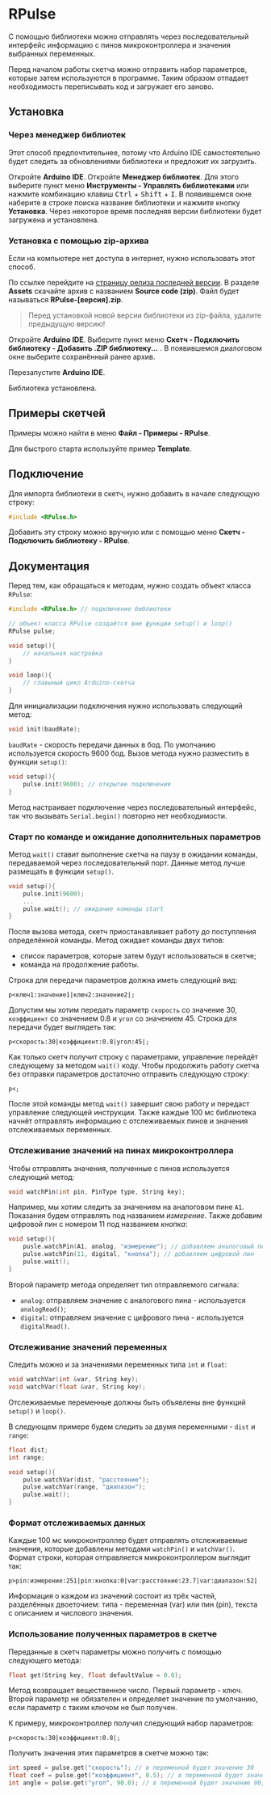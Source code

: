 # RPulse

С помощью библиотеки можно отправлять через последовательный интерфейс информацию с пинов микроконтроллера и значения выбранных переменных.

Перед началом работы скетча можно отправить набор параметров, которые затем используются в программе. Таким образом отпадает необходимость переписывать код и загружает его заново.

## Установка

### Через менеджер библиотек

Этот способ предпочтительнее, потому что Arduino IDE самостоятельно будет следить за обновлениями библиотеки и предложит их загрузить.

Откройте **Arduino IDE**. Откройте **Менеджер библиотек**. Для этого выберите пункт меню **Инструменты - Управлять библиотеками** или нажмите комбинацию клавиш <kbd>Ctrl</kbd> + <kbd>Shift</kbd> + <kbd>I</kbd>. В появившемся окне наберите в строке поиска название библиотеки и нажмите кнопку **Установка**. Через некоторое время последняя версии библиотеки будет загружена и установлена.

### Установка с помощью zip-архива

Если на компьютере нет доступа в интернет, нужно использовать этот способ.

По ссылке перейдите на [страницу релиза последней версии](https://github.com/skyfroger/RPlatform/releases/latest). В разделе **Assets** скачайте архив с названием **Source code (zip)**. Файл будет называться **RPulse-[версия].zip**.

> Перед установкой новой версии библиотеки из zip-файла, удалите предыдущую версию!

Откройте **Arduino IDE**. Выберите пункт меню **Скетч - Подключить библиотеку - Добавить .ZIP библиотеку...** . В появившемся диалоговом окне выберите сохранённый ранее архив.

Перезапустите **Arduino IDE**.

Библиотека установлена.

## Примеры скетчей

Примеры можно найти в меню **Файл - Примеры - RPulse**.

Для быстрого старта используйте пример **Template**.

## Подключение

Для импорта библиотеки в скетч, нужно добавить в начале следующую строку:

```c++
#include <RPulse.h>
```

Добавить эту строку можно вручную или с помощью меню **Скетч - Подключить библиотеку - RPulse**.

## Документация

Перед тем, как обращаться к методам, нужно создать объект класса `RPulse`:

```c++
#include <RPulse.h> // подключение библиотеки

// объект класса RPulse создаётся вне функции setup() и loop()
RPulse pulse;

void setup(){
    // начальная настройка
}

void loop(){
    // главыный цикл Arduino-скетча
}
```

Для инициализации подключения нужно использовать следующий метод:

```c++
void init(baudRate);
```

`baudRate` - скорость передачи данных в бод. По умолчанию используется скорость 9600 бод. Вызов метода нужно разместить в функции `setup()`:

```c++
void setup(){
    pulse.init(9600); // открытие подключения
}
```

Метод настраивает подключение через последовательный интерфейс, так что вызывать `Serial.begin()` повторно нет необходимости.

### Старт по команде и ожидание дополнительных параметров

Метод `wait()` ставит выполнение скетча на паузу в ожидании команды, передаваемой через последовательный порт. Данные метод лучше размещать в функции `setup()`.

```c++
void setup(){
    pulse.init(9600);
    ...
    pulse.wait(); // ожидание команды start
}
```

После вызова метода, скетч приостанавливает работу до поступления определённой команды. Метод ожидает команды двух типов:

-   список параметров, которые затем будут использоваться в скетче;
-   команда на продолжение работы.

Строка для передачи параметров должна иметь следующий вид:

```
p<ключ1:значение1|ключ2:значение2|;
```

Допустим мы хотим передать параметр `скорость` со значение 30, `коэффициент` со значением 0.8 и `угол` со значением 45. Строка для передачи будет выглядеть так:

```
p<скорость:30|коэффициент:0.8|угол:45|;
```

Как только скетч получит строку с параметрами, управление перейдёт следующему за методом `wait()` коду. Чтобы продолжить работу скетча без отправки параметров достаточно отправить следующую строку:

```
p<;
```

После этой команды метод `wait()` завершит свою работу и передаст управление следующей инструкции. Также каждые 100 мс библиотека начнёт отправлять информацию с отслеживаемых пинов и значения отслеживаемых переменных.

### Отслеживание значений на пинах микроконтроллера

Чтобы отправлять значения, полученные с пинов используется следующий метод:

```c++
void watchPin(int pin, PinType type, String key);
```

Например, мы хотим следить за значением на аналоговом пине `A1`. Показания будем отправлять под названием _измерение_. Также добавим цифровой пин с номером 11 под названием _кнопка_:

```c++
void setup(){
    pusle.watchPin(A1, analog, "измерение"); // добавляем аналоговый пин
    pulse.watchPin(11, digital, "кнопка"); // добавляем цифровой пин
    pulse.wait();
}
```

Второй параметр метода определяет тип отправляемого сигнала:

-   `analog`: отправляем значение с аналогового пина - используется `analogRead()`;
-   `digital`: отправляем значение с цифрового пина - используется `digitalRead()`.

### Отслеживание значений переменных

Следить можно и за значениями переменных типа `int` и `float`:

```c++
void watchVar(int &var, String key);
void watchVar(float &var, String key);
```

Отслеживаемые переменные должны быть объявлены вне функций `setup()` и `loop()`.

В следующем примере будем следить за двумя переменными - `dist` и `range`:

```c++
float dist;
int range;

void setup(){
    pulse.watchVar(dist, "расстояние");
    pulse.watchVar(range, "диапазон");
    pulse.wait();
}
```

### Формат отслеживаемых данных

Каждые 100 мс микроконтроллер будет отправлять отслеживаемые значения, которые добавлены методами `watchPin()` и `watchVar()`. Формат строки, которая отправляется микроконтроллером выглядит так:

```
p>pin:измерение:251|pin:кнопка:0|var:расстояние:23.7|var:диапазон:52|
```

Информация о каждом из значений состоит из трёх частей, разделённых двоеточием: типа - переменная (var) или пин (pin), текста с описанием и числового значения.

### Использование полученных параметров в скетче

Переданные в скетч параметры можно получить с помощью следующего метода:

```c++
float get(String key, float defaultValue = 0.0);
```

Метод возвращает вещественное число. Первый параметр - ключ. Второй параметр не обязателен и определяет значение по умолчанию, если параметр с таким ключом не был получен.

К примеру, микроконтроллер получил следующий набор параметров:

```
p<скорость:30|коэффициент:0.8|;
```

Получить значения этих параметров в скетче можно так:

```c++
int speed = pulse.get("скорость"); // в переменной будет значение 30
float coef = pulse.get("коэффициент", 0.5); // в переменной будет значение 0.8
int angle = pulse.get("угол", 90.0); // в переменной будет значение 90, так как этот параметр не отправлялся
```
